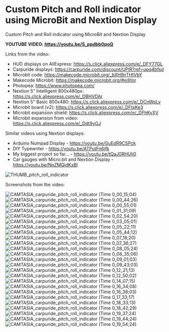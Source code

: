 # Custom Pitch and Roll indicator using MicroBit and Nextion Display
Custom Pitch and Roll indicator using MicroBit and Nextion Display


**YOUTUBE VIDEO: https://youtu.be/S_ppdbb0poQ**

Links from the video:
- HUD displays on AliExpress: https://s.click.aliexpress.com/e/_DFY77GL
- Carpuride displays: https://carpuride.com/discount/UPIR?ref=upq4bfsd
- Microbit code: https://makecode.microbit.org/_bXH9irTHtVbY
- Makecode Microbit: https://makecode.microbit.org/#editor
- Photopea: https://www.photopea.com/
- Nextion 5" Intelligent 800x480px: https://s.click.aliexpress.com/e/_DBHVDAr
- Nextion 5" Basic 800x480: https://s.click.aliexpress.com/e/_DCnWpLv
- Microbit board (v2): https://s.click.aliexpress.com/e/_DFtxKe3
- Microbit expansion shield: https://s.click.aliexpress.com/e/_DFhKyXV
- Microbit expansion from video: https://s.click.aliexpress.com/e/_Ddt9yGJ

Similar videos using Nextion displays:
- Arduino Numpad Display - https://youtu.be/GuEdR9CSPck
- DIY Typewriter - https://youtu.be/ATPutFn6jfk
- My biggest project so far... - https://youtu.be/tQaJ0RHUIi0
- Car gauges with Micro:bit and Nextion Display - https://youtu.be/NpZMQjdKxBI



![THUMB_pitch_roll_indicator](https://github.com/upiir/microbit_pitch_roll_indicator/assets/117754156/8adf65c8-f8fe-42b8-875d-4aa92753f76a)





Screenshots from the video:

![CAMTASIA_carpuride_pitch_roll_indicator (Time 0_00_15;04)](https://github.com/upiir/microbit_pitch_roll_indicator/assets/117754156/4786aa3f-c3eb-42b0-9854-1418856df8f1)
![CAMTASIA_carpuride_pitch_roll_indicator (Time 0_00_44;26)](https://github.com/upiir/microbit_pitch_roll_indicator/assets/117754156/66a90717-f3d0-476c-9967-eb543b1e99ef)
![CAMTASIA_carpuride_pitch_roll_indicator (Time 0_00_55;01)](https://github.com/upiir/microbit_pitch_roll_indicator/assets/117754156/230ff17e-9904-45e6-af8c-f5c93b667fb5)
![CAMTASIA_carpuride_pitch_roll_indicator (Time 0_01_31;09)](https://github.com/upiir/microbit_pitch_roll_indicator/assets/117754156/91dc1f5b-3d0e-4fa8-9376-6719cab3bd9b)
![CAMTASIA_carpuride_pitch_roll_indicator (Time 0_02_54;20)](https://github.com/upiir/microbit_pitch_roll_indicator/assets/117754156/7128301c-7e94-4626-aadc-5fbc32989f99)
![CAMTASIA_carpuride_pitch_roll_indicator (Time 0_03_05;01)](https://github.com/upiir/microbit_pitch_roll_indicator/assets/117754156/490d2e68-3cd6-45d9-b90b-d67ca93f512d)
![CAMTASIA_carpuride_pitch_roll_indicator (Time 0_05_22;11)](https://github.com/upiir/microbit_pitch_roll_indicator/assets/117754156/90e76810-193d-4317-9fa5-c6ff0b96e1c6)
![CAMTASIA_carpuride_pitch_roll_indicator (Time 0_05_44;12)](https://github.com/upiir/microbit_pitch_roll_indicator/assets/117754156/d8749a94-6286-4cb0-8856-6792212661f0)
![CAMTASIA_carpuride_pitch_roll_indicator (Time 0_07_18;20)](https://github.com/upiir/microbit_pitch_roll_indicator/assets/117754156/bc4f291f-dcfc-4fef-9664-ff0482aaca72)
![CAMTASIA_carpuride_pitch_roll_indicator (Time 0_07_36;27)](https://github.com/upiir/microbit_pitch_roll_indicator/assets/117754156/fc219005-d02e-4d30-87ca-eca9798fc6af)
![CAMTASIA_carpuride_pitch_roll_indicator (Time 0_08_05;24)](https://github.com/upiir/microbit_pitch_roll_indicator/assets/117754156/b7e4cef4-c7c8-4243-a260-8e665e65bcca)
![CAMTASIA_carpuride_pitch_roll_indicator (Time 0_08_35;06)](https://github.com/upiir/microbit_pitch_roll_indicator/assets/117754156/52a98e93-ac56-4186-b4cd-af9bf159682d)
![CAMTASIA_carpuride_pitch_roll_indicator (Time 0_09_01;03)](https://github.com/upiir/microbit_pitch_roll_indicator/assets/117754156/2c6efa71-85bf-4c42-a48e-365185d5ec8a)
![CAMTASIA_carpuride_pitch_roll_indicator (Time 0_09_43;03)](https://github.com/upiir/microbit_pitch_roll_indicator/assets/117754156/8b35c9a3-c03b-48a6-b150-39b501ff7efb)
![CAMTASIA_carpuride_pitch_roll_indicator (Time 0_12_21;13)](https://github.com/upiir/microbit_pitch_roll_indicator/assets/117754156/aa4aa713-e012-4b31-a263-506c7e85c5bb)
![CAMTASIA_carpuride_pitch_roll_indicator (Time 0_12_50;02)](https://github.com/upiir/microbit_pitch_roll_indicator/assets/117754156/41df7b0f-c73c-4ff6-91c4-f0e3d040b367)
![CAMTASIA_carpuride_pitch_roll_indicator (Time 0_14_07;15)](https://github.com/upiir/microbit_pitch_roll_indicator/assets/117754156/b2315ba3-e1ca-45d9-9903-32d6bfe64a66)
![CAMTASIA_carpuride_pitch_roll_indicator (Time 0_16_34;08)](https://github.com/upiir/microbit_pitch_roll_indicator/assets/117754156/70a7fdeb-4218-46b1-9b26-6f8306276f41)
![CAMTASIA_carpuride_pitch_roll_indicator (Time 0_16_38;03)](https://github.com/upiir/microbit_pitch_roll_indicator/assets/117754156/34d8bc66-d3ef-4848-b66f-48ab0c40367d)
![CAMTASIA_carpuride_pitch_roll_indicator (Time 0_17_33;17)](https://github.com/upiir/microbit_pitch_roll_indicator/assets/117754156/30994568-fb45-41b8-8f9c-4b6d4a84ad41)
![CAMTASIA_carpuride_pitch_roll_indicator (Time 0_18_33;13)](https://github.com/upiir/microbit_pitch_roll_indicator/assets/117754156/d5f45838-1197-460d-8336-0e91c444d500)
![CAMTASIA_carpuride_pitch_roll_indicator (Time 0_18_42;29)](https://github.com/upiir/microbit_pitch_roll_indicator/assets/117754156/dd2b7830-0d17-4f60-a8d5-d32cd9d80971)
![CAMTASIA_carpuride_pitch_roll_indicator (Time 0_19_37;24)](https://github.com/upiir/microbit_pitch_roll_indicator/assets/117754156/9eb869f4-0a62-4312-9485-b88ca3da9e7d)
![CAMTASIA_carpuride_pitch_roll_indicator (Time 0_19_44;24)](https://github.com/upiir/microbit_pitch_roll_indicator/assets/117754156/4a4cdf7f-2af6-430b-b57c-8f81bd468c06)
![CAMTASIA_carpuride_pitch_roll_indicator (Time 0_19_54;24)](https://github.com/upiir/microbit_pitch_roll_indicator/assets/117754156/35224f7d-88c8-4cef-9b4a-a5582eb618b3)

